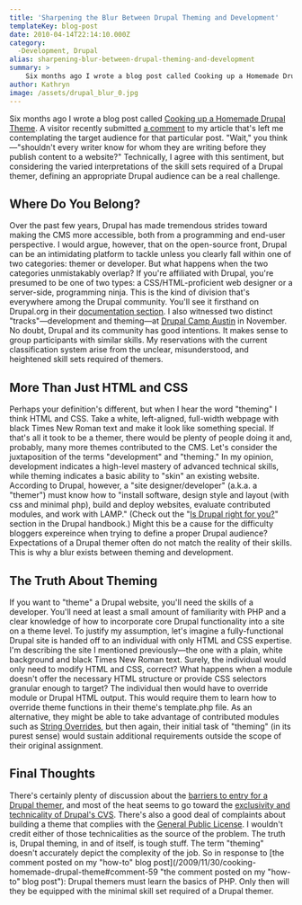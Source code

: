 ```yaml
---
title: 'Sharpening the Blur Between Drupal Theming and Development'
templateKey: blog-post
date: 2010-04-14T22:14:10.000Z
category: 
  -Development, Drupal
alias: sharpening-blur-between-drupal-theming-and-development
summary: > 
  	Six months ago I wrote a blog post called Cooking up a Homemade Drupal Theme. A visitor recently submitted a comment to my article that's left me contemplating the target audience for that particular post. "Wait," you think—"shouldn't every writer know for whom they are writing before they publish content to a website?" Technically, I agree with this sentiment, but considering the varied interpretations of the skill sets required of a Drupal themer, defining an appropriate Drupal audience can be a real challenge.
author: Kathryn
image: /assets/drupal_blur_0.jpg
---
```


Six months ago I wrote a blog post called [Cooking up a Homemade Drupal Theme](/2009/11/30/cooking-homemade-drupal-theme "Cooking up a Homemade Drupal Theme"). A visitor recently submitted [a comment](/2009/11/30/cooking-homemade-drupal-theme#comment-59 "a comment") to my article that's left me contemplating the target audience for that particular post. "Wait," you think—"shouldn't every writer know for whom they are writing before they publish content to a website?" Technically, I agree with this sentiment, but considering the varied interpretations of the skill sets required of a Drupal themer, defining an appropriate Drupal audience can be a real challenge.

Where Do You Belong?
--------------------

Over the past few years, Drupal has made tremendous strides toward making the CMS more accessible, both from a programming and end-user perspective. I would argue, however, that on the open-source front, Drupal can be an intimidating platform to tackle unless you clearly fall within one of two categories: themer or developer. But what happens when the two categories unmistakably overlap? If you're affiliated with Drupal, you're presumed to be one of two types: a CSS/HTML-proficient web designer or a server-side, programming ninja. This is the kind of division that's everywhere among the Drupal community. You'll see it firsthand on Drupal.org in their [documentation section](https://www.drupal.org/documentation "documentation section"). I also witnessed two distinct "tracks"—development and theming—at [Drupal Camp Austin](http://2009.drupalcampaustin.org/ "Drupal Camp Austin") in November. No doubt, Drupal and its community has good intentions. It makes sense to group participants with similar skills. My reservations with the current classification system arise from the unclear, misunderstood, and heightened skill sets required of themers.

More Than Just HTML and CSS
---------------------------

Perhaps your definition's different, but when I hear the word "theming" I think HTML and CSS. Take a white, left-aligned, full-width webpage with black Times New Roman text and make it look like something special. If that's all it took to be a themer, there would be plenty of people doing it and, probably, many more themes contributed to the CMS. Let's consider the juxtaposition of the terms "development" and "theming." In my opinion, development indicates a high-level mastery of advanced technical skills, while theming indicates a basic ability to "skin" an existing website. According to Drupal, however, a "site designer/developer" (a.k.a. a "themer") must know how to "install software, design style and layout (with css and minimal php), build and deploy websites, evaluate contributed modules, and work with LAMP." (Check out the "[Is Drupal right for you?](https://www.drupal.org/node/346217 "Is Drupal right for you?")" section in the Drupal handbook.) Might this be a cause for the difficulty bloggers expereince when trying to define a proper Drupal audience? Expectations of a Drupal themer often do not match the reality of their skills. This is why a blur exists between theming and development.

The Truth About Theming
-----------------------

If you want to "theme" a Drupal website, you'll need the skills of a developer. You'll need at least a small amount of familiarity with PHP and a clear knowledge of how to incorporate core Drupal functionality into a site on a theme level. To justify my assumption, let's imagine a fully-functional Drupal site is handed off to an individual with only HTML and CSS expertise. I'm describing the site I mentioned previously—the one with a plain, white background and black Times New Roman text. Surely, the individual would only need to modify HTML and CSS, correct? What happens when a module doesn't offer the necessary HTML structure or provide CSS selectors granular enough to target? The individual then would have to override module or Drupal HTML output. This would require them to learn how to override theme functions in their theme's template.php file. As an alternative, they might be able to take advantage of contributed modules such as [String Overrides](https://www.drupal.org/project/stringoverrides "String Overrides"), but then again, their initial task of "theming" (in its purest sense) would sustain additional requirements outside the scope of their original assignment.

Final Thoughts
--------------

There's certainly plenty of discussion about the [barriers to entry for a Drupal themer](http://www.mattfarina.com/2009/10/barriers-entry-contributing-themes "barriers to entry for a Drupal themer"), and most of the heat seems to go toward the [exclusivity and technicality of Drupal's CVS](http://morten.dk/blog/cvs-haiku "exclusivity and technicality of Drupal's CVS"). There's also a good deal of complaints about building a theme that complies with the [General Public License](http://www.gnu.org/licenses/gpl.html "General Public License"). I wouldn't credit either of those technicalities as the source of the problem. The truth is, Drupal theming, in and of itself, is tough stuff. The term "theming" doesn't accurately depict the complexity of the job. So in response to [the comment posted on my "how-to" blog post](/2009/11/30/cooking-homemade-drupal-theme#comment-59 "the comment posted on my "how-to" blog post"): Drupal themers must learn the basics of PHP. Only then will they be equipped with the minimal skill set required of a Drupal themer.